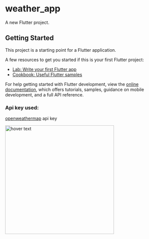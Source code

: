 # weather_app

A new Flutter project.

## Getting Started

This project is a starting point for a Flutter application.

A few resources to get you started if this is your first Flutter project:

- [Lab: Write your first Flutter app](https://docs.flutter.dev/get-started/codelab)
- [Cookbook: Useful Flutter samples](https://docs.flutter.dev/cookbook)

For help getting started with Flutter development, view the
[online documentation](https://docs.flutter.dev/), which offers tutorials,
samples, guidance on mobile development, and a full API reference.
### Api key used: 
[openweathermap](https://openweathermap.org/api_keys/) api key 

<p>
    <img src="[assets\Screenshot_1700419493.png](https://github.com/dinesh-saini814/flutter_weather_app/blob/main/assets/icon/Screenshot_1700419493.png)https://github.com/dinesh-saini814/flutter_weather_app/blob/main/assets/icon/Screenshot_1700419493.png" width="350" title="hover text">
</p>
